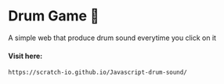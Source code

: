 <h1>Drum Game 🥁</h1>

<p>A simple web that produce drum sound everytime you click on it</p>
<h4>Visit here: </h4>
<code>https://scratch-io.github.io/Javascript-drum-sound/</code>
